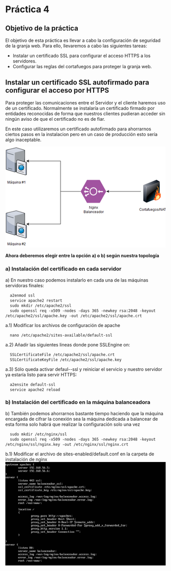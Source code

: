 # Práctica 4

## Objetivo de la práctica

El objetivo de esta práctica es llevar a cabo la configuración de seguridad de la granja 
web. Para ello, llevaremos a cabo las siguientes tareas:
- Instalar un certificado SSL para configurar el acceso HTTPS a los servidores.
- Configurar las reglas del cortafuegos para proteger la granja web.

## Instalar un certificado SSL autofirmado para configurar el acceso por HTTPS

Para proteger las comunicaciones entre el Servidor y el cliente haremos uso de un certificado.
Normalmente se instalaría un certificado firmado por entidades reconocidas de forma que nuestros
clientes pudieran acceder sin ningún aviso de que el certificado no es de fiar.

En este caso utilizaremos un certificado autofirmado para ahorrarnos ciertos pasos en la instalacion
pero en un caso de producción esto sería algo inaceptable.

![alt text](https://github.com/jcpulido97/SWAP/blob/master/Practicas/P4/img/granja.PNG)

**Ahora deberemos elegir entre la opción a) o b) según nuestra topología**

### a) Instalación del certificado en cada servidor
a) En nuestro caso podemos instalarlo en cada una de las máquinas servidoras finales:
```
  a2enmod ssl
  service apache2 restart 
  sudo mkdir /etc/apache2/ssl 
  sudo openssl req -x509 -nodes -days 365 -newkey rsa:2048 -keyout /etc/apache2/ssl/apache.key -out /etc/apache2/ssl/apache.crt
```
a.1) Modificar los archivos de configuración de apache
```
  nano /etc/apache2/sites-available/default-ssl
```
a.2) Añadir las siguientes lineas donde pone SSLEngine on:
```
  SSLCertificateFile /etc/apache2/ssl/apache.crt 
  SSLCertificateKeyFile /etc/apache2/ssl/apache.key
```
a.3) Sólo queda activar defaul--ssl y reiniciar el servicio y nuestro servidor ya estaría listo para servir HTTPS:
```
  a2ensite default-ssl
  service apache2 reload
```

### b) Instalación del certificado en la máquina balanceadora
b) También podemos ahorrarnos bastante tiempo haciendo que la máquina encargada de cifrar la conexión sea la
máquina dedicada a balancear de esta forma solo habrá que realizar la configuración solo una vez
```
  sudo mkdir /etc/nginx/ssl
  sudo openssl req -x509 -nodes -days 365 -newkey rsa:2048 -keyout /etc/nginx/ssl/nginx.key -out /etc/nginx/ssl/nginx.crt
```
b.1) Modificar el archivo de sites-enabled/default.conf en la carpeta de instalación de nginx
![alt text](https://github.com/jcpulido97/SWAP/blob/master/Practicas/P4/img/nginx_ssl.PNG)
